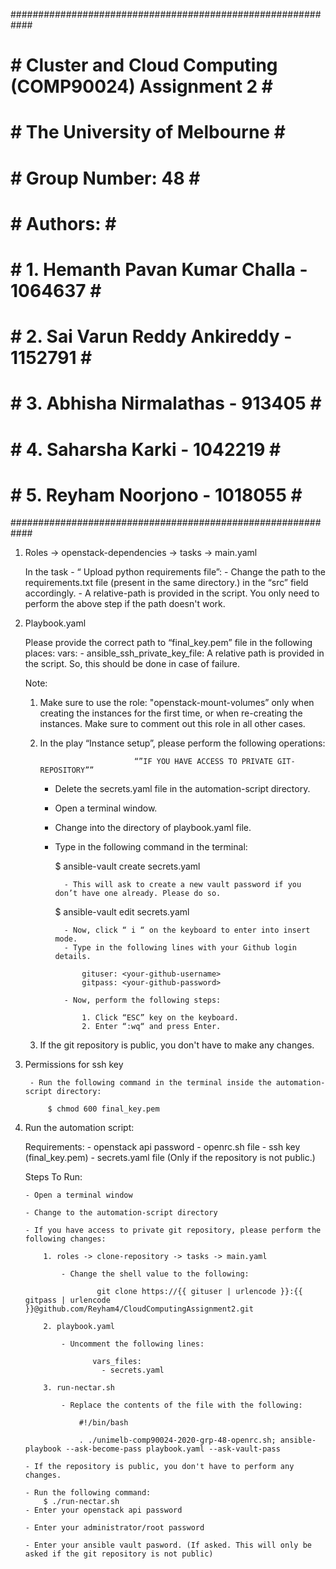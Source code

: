 ############################################################
# # Cluster and Cloud Computing (COMP90024) Assignment 2 # #
# # The University of Melbourne                          # #
# # Group Number: 48                                     # #
# # Authors:                                             # #
# # 1. Hemanth Pavan Kumar Challa - 1064637              # #
# # 2. Sai Varun Reddy Ankireddy  - 1152791              # #
# # 3. Abhisha Nirmalathas        - 913405               # # 
# # 4. Saharsha Karki             - 1042219              # #
# # 5. Reyham Noorjono            - 1018055              # #
############################################################

1. Roles -> openstack-dependencies -> tasks -> main.yaml
	
	In the task - “ Upload python requirements file”:
		- Change the path to the requirements.txt file (present in the same directory.) in the “src” field accordingly.
		- A relative-path is provided in the script. You only need to perform the above step if the path doesn't work.

2. Playbook.yaml

	Please provide the correct path to “final_key.pem” file in the following places:
		vars:
			-	ansible_ssh_private_key_file: <path-to-ssh-key>
	A relative path is provided in the script. So, this should be done in case of failure.
	
	Note:

	1. Make sure to use the role: "openstack-mount-volumes” only when creating the instances for the first time, or when re-creating the instances. Make sure to comment out this role in all other cases.
	
	2. In the play “Instance setup”, please perform the following operations:

								“”IF YOU HAVE ACCESS TO PRIVATE GIT-REPOSITORY””
	
		- Delete the secrets.yaml file in the automation-script directory.
		- Open a terminal window.
		- Change into the directory of playbook.yaml file.
		- Type in the following command in the terminal:

			$ ansible-vault create secrets.yaml

			 	- This will ask to create a new vault password if you don’t have one already. Please do so.

			$ ansible-vault edit secrets.yaml

				- Now, click “ i “ on the keyboard to enter into insert mode.
				- Type in the following lines with your Github login details.
					
					gituser: <your-github-username>
					gitpass: <your-github-password>

				- Now, perform the following steps:

					1. Click “ESC” key on the keyboard.
					2. Enter “:wq“ and press Enter.

	3. If the git repository is public, you don't have to make any changes.
  
3. Permissions for ssh key

		- Run the following command in the terminal inside the automation-script directory:

			$ chmod 600 final_key.pem

4.	Run the automation script:
		
	Requirements:
		- openstack api password
		- openrc.sh file
		- ssh key (final_key.pem)
		- secrets.yaml file (Only if the repository is not public.)

	Steps To Run:

		- Open a terminal window

		- Change to the automation-script directory

		- If you have access to private git repository, please perform the following changes:

			1. roles -> clone-repository -> tasks -> main.yaml

				- Change the shell value to the following: 

						git clone https://{{ gituser | urlencode }}:{{ gitpass | urlencode }}@github.com/Reyham4/CloudComputingAssignment2.git

			2. playbook.yaml

				- Uncomment the following lines:

					   vars_files:
  					     - secrets.yaml 

			3. run-nectar.sh

				- Replace the contents of the file with the following:
					
					#!/bin/bash

					. ./unimelb-comp90024-2020-grp-48-openrc.sh; ansible-playbook --ask-become-pass playbook.yaml --ask-vault-pass

		- If the repository is public, you don't have to perform any changes.

		- Run the following command:
			$ ./run-nectar.sh
		- Enter your openstack api password

		- Enter your administrator/root password

		- Enter your ansible vault pasword. (If asked. This will only be asked if the git repository is not public)
